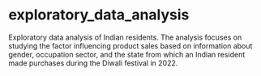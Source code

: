 # exploratory_data_analysis
Exploratory data analysis of Indian residents. The analysis focuses on studying the factor influencing product sales based on information about gender, occupation sector, and the state from which an Indian resident made purchases during the Diwali festival in 2022.

